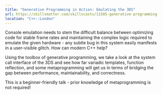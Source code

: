 ```yaml
---
title: "Generative Programming in Action: Emulating the 3DS"
url: https://skillsmatter.com/skillscasts/11505-generative-programming-in-action-emulating-the-3ds
location: "C++::London"
---
```


Console emulation needs to stem the difficult balance between optimizing code for stable frame rates and maintaining the complex logic required to emulate the given hardware - any subtle bug in this system easily manifests in a user-visible glitch. How can modern C++ help?

Using the toolbox of generative programming, we take a look at the system call interface of the 3DS and see how far variadic templates, function reflection, and some metaprogramming will get us in terms of bridging the gap between performance, maintainability, and correctness.

This is a beginner-friendly talk - prior knowledge of metaprogramming is not required!
